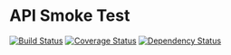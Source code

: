 # API Smoke Test
[![Build Status](https://travis-ci.org/jnugh/API-Smoke-Test.svg?branch=master)](https://travis-ci.org/jnugh/API-Smoke-Test)
[![Coverage Status](https://coveralls.io/repos/github/jnugh/API-Smoke-Test/badge.svg?branch=master)](https://coveralls.io/github/jnugh/API-Smoke-Test?branch=master)
[![Dependency Status](https://david-dm.org/jnugh/api-smoke-test.svg)](https://david-dm.org/jnugh/api-smoke-test)
